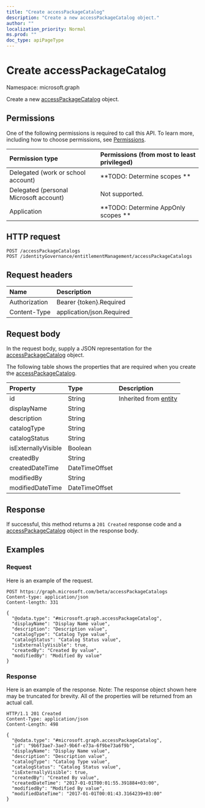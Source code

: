 ```yaml
---
title: "Create accessPackageCatalog"
description: "Create a new accessPackageCatalog object."
author: ""
localization_priority: Normal
ms.prod: ""
doc_type: apiPageType
---
```


# Create accessPackageCatalog

Namespace: microsoft.graph

Create a new [accessPackageCatalog](../resources/accesspackagecatalog.md) object.

## Permissions
One of the following permissions is required to call this API. To learn more, including how to choose permissions, see [Permissions](/concepts/permissions-reference.md).

|Permission type|Permissions (from most to least privileged)|
|:---|:---|
|Delegated (work or school account)|**TODO: Determine scopes **|
|Delegated (personal Microsoft account)|Not supported.|
|Application|**TODO: Determine AppOnly scopes **|

## HTTP request
<!-- {
  "blockType": "ignored"
}
-->
``` http
POST /accessPackageCatalogs
POST /identityGovernance/entitlementManagement/accessPackageCatalogs
```

## Request headers
|Name|Description|
|:---|:---|
|Authorization|Bearer {token}.Required|
|Content-Type|application/json.Required|

## Request body
In the request body, supply a JSON representation for the [accessPackageCatalog](../resources/accesspackagecatalog.md) object.

The following table shows the properties that are required when you create the [accessPackageCatalog](../resources/accesspackagecatalog.md).

|Property|Type|Description|
|:---|:---|:---|
|id|String| Inherited from [entity](../resources/entity.md)|
|displayName|String||
|description|String||
|catalogType|String||
|catalogStatus|String||
|isExternallyVisible|Boolean||
|createdBy|String||
|createdDateTime|DateTimeOffset||
|modifiedBy|String||
|modifiedDateTime|DateTimeOffset||



## Response
If successful, this method returns a `201 Created` response code and a [accessPackageCatalog](../resources/accesspackagecatalog.md) object in the response body.

## Examples

### Request
Here is an example of the request.
<!-- {
  "blockType": "request",
  "name": "create_accesspackagecatalog_from_accesspackagecatalogs"
}
-->
``` http
POST https://graph.microsoft.com/beta/accessPackageCatalogs
Content-type: application/json
Content-length: 331

{
  "@odata.type": "#microsoft.graph.accessPackageCatalog",
  "displayName": "Display Name value",
  "description": "Description value",
  "catalogType": "Catalog Type value",
  "catalogStatus": "Catalog Status value",
  "isExternallyVisible": true,
  "createdBy": "Created By value",
  "modifiedBy": "Modified By value"
}
```

### Response
Here is an example of the response. Note: The response object shown here may be truncated for brevity. All of the properties will be returned from an actual call.
<!-- {
  "blockType": "response",
  "truncated": true,
  "@odata.type": "microsoft.graph.accesspackagecatalog"
}
-->
``` http
HTTP/1.1 201 Created
Content-Type: application/json
Content-Length: 498

{
  "@odata.type": "#microsoft.graph.accessPackageCatalog",
  "id": "9b6f3ae7-3ae7-9b6f-e73a-6f9be73a6f9b",
  "displayName": "Display Name value",
  "description": "Description value",
  "catalogType": "Catalog Type value",
  "catalogStatus": "Catalog Status value",
  "isExternallyVisible": true,
  "createdBy": "Created By value",
  "createdDateTime": "2017-01-01T00:01:55.391884+03:00",
  "modifiedBy": "Modified By value",
  "modifiedDateTime": "2017-01-01T00:01:43.3164239+03:00"
}
```

